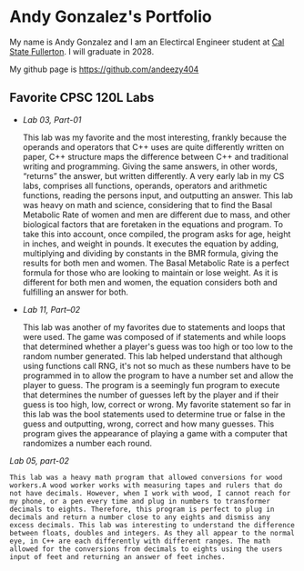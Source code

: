 
# Andy Gonzalez's Portfolio

My name is Andy Gonzalez and I am an Electircal Engineer student at [Cal State Fullerton](http://www.fullerton.edu/).  I will graduate in 2028.

My github page is https://github.com/andeezy404

## Favorite CPSC 120L Labs  

* <i>Lab 03, Part-01 </i>

    This lab was my favorite and the most interesting, frankly because the operands and operators that C++ uses are quite differently written on paper, C++ structure maps the difference between C++ and traditional writing and programming. Giving the same answers, in other words, “returns” the answer, but written differently. A very early lab in my CS labs, comprises all functions, operands, operators and arithmetic functions, reading the persons input, and outputting an answer. This lab was heavy on math and science, considering that to find the Basal Metabolic Rate of women and men are different due to mass, and other biological factors that are foretaken in the equations and program. To take this into account, once compiled, the program asks for age, height in inches, and weight in pounds. It executes the equation by adding, multiplying and dividing by constants in the BMR formula, giving the results for both men and women. The Basal Metabolic Rate is a perfect formula for those who are looking to maintain or lose weight. As it is different for both men and women, the equation considers both and fulfilling an answer for both.  

* <i>Lab 11, Part–02 </i> 
            
    This lab was another of my favorites due to statements and loops that were used. The game was composed of if statements and while loops that determined whether a player's guess was too high or too low to the random number generated.  This lab helped understand that although using functions call RNG, it's not so much as these numbers have to be programmed in to allow the program to have a number set and allow the player to guess.  The program is a seemingly fun program to execute that determines the number of guesses left by the player and if their guess is too high, low, correct or wrong. My favorite statement so far in this lab was the bool statements used to determine true or false in the guess and outputting, wrong, correct and how many guesses. This program gives the appearance of playing a game with a computer that randomizes a number each round.

<i> Lab 05, part-02 </i> 

	This lab was a heavy math program that allowed conversions for wood workers.A wood worker works with measuring tapes and rulers that do not have decimals. However, when I work with wood, I cannot reach for my phone, or a pen every time and plug in numbers to transformer decimals to eights. Therefore, this program is perfect to plug in decimals and return a number close to any eights and dismiss any excess decimals. This lab was interesting to understand the difference between floats, doubles and integers. As they all appear to the normal eye, in C++ are each differently with different ranges. The math allowed for the conversions from decimals to eights using the users input of feet and returning an answer of feet inches. 
